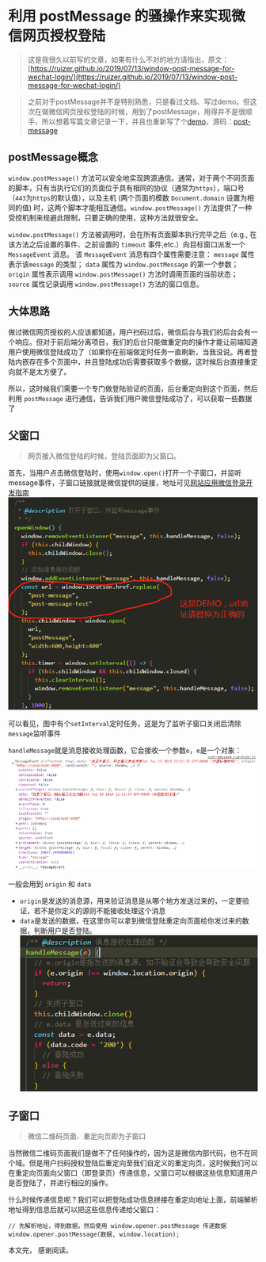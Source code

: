 # 利用 postMessage 的骚操作来实现微信网页授权登陆
>这是我很久以前写的文章，如果有什么不对的地方请指出，原文：[https://ruizer.github.io/2019/07/13/window-post-message-for-wechat-login/](https://ruizer.github.io/2019/07/13/window-post-message-for-wechat-login/)

> 之前对于postMessage并不是特别熟悉，只是看过文档、写过demo。但这次在做微信网页授权登陆的时候，用到了postMessage，用得并不是很顺手，所以想着写篇文章记录一下，并且也重新写了个[demo](https://ruizer.github.io/demo/#/post-message)，源码：[post-message][postmessage]

## postMessage概念
`window.postMessage()` 方法可以安全地实现跨源通信。通常，对于两个不同页面的脚本，只有当执行它们的页面位于具有相同的协议（通常为`https`），端口号（`443`为`https`的默认值），以及主机  (两个页面的模数 `Document.domain` 设置为相同的值) 时，这两个脚本才能相互通信。`window.postMessage()` 方法提供了一种受控机制来规避此限制，只要正确的使用，这种方法就很安全。
<!--more-->

`window.postMessage()` 方法被调用时，会在所有页面脚本执行完毕之后（e.g., 在该方法之后设置的事件、之前设置的 `timeout` 事件,etc.）向目标窗口派发一个 `MessageEvent` 消息。 该   `MessageEvent` 消息有四个属性需要注意： `message` 属性表示该`message` 的类型； `data` 属性为 `window.postMessage` 的第一个参数；`origin` 属性表示调用 `window.postMessage()` 方法时调用页面的当前状态； `source` 属性记录调用 `window.postMessage()` 方法的窗口信息。

## 大体思路

做过微信网页授权的人应该都知道，用户扫码过后，微信后台与我们的后台会有一个响应。但对于前后端分离项目，我们的后台只能做重定向的操作才能让前端知道用户使用微信登陆成功了（如果你在前端做定时任务一直刷新，当我没说。再者登陆内嵌存在多个页面中，并且登陆成功后需要获取多个数据，这时候后台直接重定向就不是太方便了。

所以，这时候我们需要一个专门做登陆验证的页面，后台重定向到这个页面，然后利用 `postMessage` 进行通信，告诉我们用户微信登陆成功了，可以获取一些数据了

## 父窗口
> 网页接入微信登陆的时候，登陆页面即为父窗口。

首先，当用户点击微信登陆时，使用`window.open()`打开一个子窗口，并监听message事件，子窗口链接就是微信提供的链接，地址可见[网站应用微信登录开发指南][WeChatLoginURI]
![打开子窗口](../../images/old/wechat-postmeassge/open-window.png)

可以看见，图中有个`setInterval`定时任务，这是为了监听子窗口关闭后清除`message`监听事件

`handleMessage`就是消息接收处理函数，它会接收一个参数`e`，`e`是一个对象：
![消息对象](../../images/old/wechat-postmeassge/message-info.png)

一般会用到 `origin` 和 `data`
- `origin`是发送的消息源，用来验证消息是从哪个地方发送过来的，一定要验证，若不是你定义的源则不能接收处理这个消息
- `data`是发送的数据，在这里你可以拿到微信登陆重定向页面给你发过来的数据，判断用户是否登陆。
![接收消息](../../images/old/wechat-postmeassge/after-msg-handle.png)

## 子窗口
> 微信二维码页面、重定向页即为子窗口

当然微信二维码页面我们是做不了任何操作的，因为这是微信内部代码，也不在同个域。但是用户扫码授权登陆后重定向至我们自定义的重定向页，这时候我们可以在重定向页面向父窗口（即登录页）传递信息，父窗口可以根据这些信息知道用户是否登陆了，并进行相应的操作。

什么时候传递信息呢？我们可以把登陆成功信息拼接在重定向地址上面，前端解析地址得到信息后就可以把这些信息传递给父窗口：
```
// 先解析地址，得到数据，然后使用 window.opener.postMessage 传递数据
window.opener.postMessage(数据, window.location);
```

本文完， 感谢阅读。

[WeChatLoginURI]:https://open.weixin.qq.com/cgi-bin/showdocument?action=dir_list&t=resource/res_list&verify=1&id=open1419316505&token=&lang=zh_CN
[postmessage]:https://github.com/ruizer/demo/blob/master/src/views/post-message/post-message.vue
